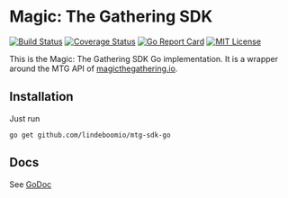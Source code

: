 # Magic: The Gathering SDK

[![Build Status](https://travis-ci.org/lindeboomio/mtg-sdk-go.svg?branch=master)](https://travis-ci.org/MagicTheGathering/mtg-sdk-go)
[![Coverage Status](https://coveralls.io/repos/github/lindeboomio/mtg-sdk-go/badge.svg?branch=master)](https://coveralls.io/MagicTheGathering/mtg-sdk-go?branch=master)
[![Go Report Card](https://goreportcard.com/badge/github.com/lindeboomio/mtg-sdk-go)](https://goreportcard.com/report/github.com/MagicTheGathering/mtg-sdk-go)
[![MIT License](https://img.shields.io/badge/license-MIT-blue.svg)](https://github.com/MagicTheGathering/mtg-sdk-go/blob/master/LICENSE)

This is the Magic: The Gathering SDK Go implementation. It is a wrapper around the MTG API of [magicthegathering.io](http://magicthegathering.io/).

## Installation

Just run

`go get github.com/lindeboomio/mtg-sdk-go`

## Docs

See [GoDoc](https://godoc.org/github.com/MagicTheGathering/mtg-sdk-go)
